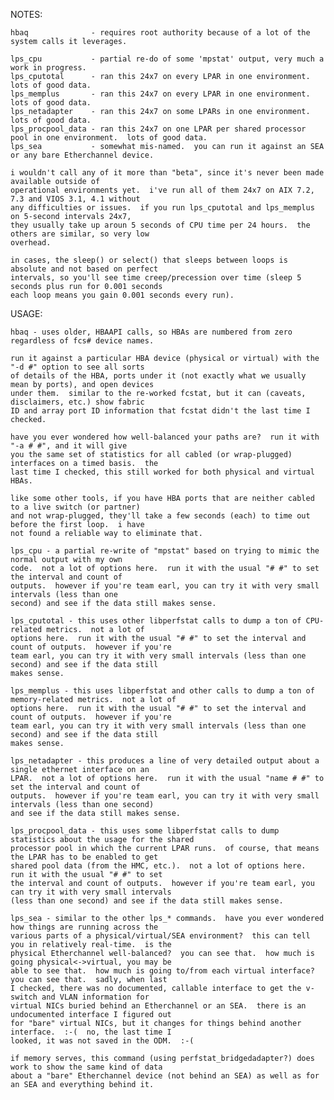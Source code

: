 NOTES:

    hbaq              - requires root authority because of a lot of the system calls it leverages.
    
    lps_cpu           - partial re-do of some 'mpstat' output, very much a work in progress.
    lps_cputotal      - ran this 24x7 on every LPAR in one environment.  lots of good data.
    lps_memplus       - ran this 24x7 on every LPAR in one environment.  lots of good data.
    lps_netadapter    - ran this 24x7 on some LPARs in one environment.  lots of good data.
    lps_procpool_data - ran this 24x7 on one LPAR per shared processor pool in one environment.  lots of good data.
    lps_sea           - somewhat mis-named.  you can run it against an SEA or any bare Etherchannel device.

    i wouldn't call any of it more than "beta", since it's never been made available outside of
    operational environments yet.  i've run all of them 24x7 on AIX 7.2, 7.3 and VIOS 3.1, 4.1 without
    any difficulties or issues.  if you run lps_cputotal and lps_memplus on 5-second intervals 24x7,
    they usually take up aroun 5 seconds of CPU time per 24 hours.  the others are similar, so very low
    overhead.

    in cases, the sleep() or select() that sleeps between loops is absolute and not based on perfect
    intervals, so you'll see time creep/precession over time (sleep 5 seconds plus run for 0.001 seconds
    each loop means you gain 0.001 seconds every run).

USAGE:

    hbaq - uses older, HBAAPI calls, so HBAs are numbered from zero regardless of fcs# device names.
    
    run it against a particular HBA device (physical or virtual) with the "-d #" option to see all sorts
    of details of the HBA, ports under it (not exactly what we usually mean by ports), and open devices
    under them.  similar to the re-worked fcstat, but it can (caveats, disclaimers, etc.) show fabric
    ID and array port ID information that fcstat didn't the last time I checked.

    have you ever wondered how well-balanced your paths are?  run it with "-a # #", and it will give 
    you the same set of statistics for all cabled (or wrap-plugged) interfaces on a timed basis.  the
    last time I checked, this still worked for both physical and virtual HBAs.

    like some other tools, if you have HBA ports that are neither cabled to a live switch (or partner)
    and not wrap-plugged, they'll take a few seconds (each) to time out before the first loop.  i have
    not found a reliable way to eliminate that.

    lps_cpu - a partial re-write of "mpstat" based on trying to mimic the normal output with my own
    code.  not a lot of options here.  run it with the usual "# #" to set the interval and count of
    outputs.  however if you're team earl, you can try it with very small intervals (less than one
    second) and see if the data still makes sense.
    
    lps_cputotal - this uses other libperfstat calls to dump a ton of CPU-related metrics.  not a lot of
    options here.  run it with the usual "# #" to set the interval and count of outputs.  however if you're
    team earl, you can try it with very small intervals (less than one second) and see if the data still
    makes sense.
    
    lps_memplus - this uses libperfstat and other calls to dump a ton of memory-related metrics.  not a lot of
    options here.  run it with the usual "# #" to set the interval and count of outputs.  however if you're
    team earl, you can try it with very small intervals (less than one second) and see if the data still
    makes sense.

    lps_netadapter - this produces a line of very detailed output about a single ethernet interface on an
    LPAR.  not a lot of options here.  run it with the usual "name # #" to set the interval and count of
    outputs.  however if you're team earl, you can try it with very small intervals (less than one second)
    and see if the data still makes sense.

    lps_procpool_data - this uses some libperfstat calls to dump statistics about the usage for the shared
    processor pool in which the current LPAR runs.  of course, that means the LPAR has to be enabled to get
    shared pool data (from the HMC, etc.).  not a lot of options here.  run it with the usual "# #" to set
    the interval and count of outputs.  however if you're team earl, you can try it with very small intervals
    (less than one second) and see if the data still makes sense.

    lps_sea - similar to the other lps_* commands.  have you ever wondered how things are running across the
    various parts of a physical/virtual/SEA environment?  this can tell you in relatively real-time.  is the
    physical Etherchannel well-balanced?  you can see that.  how much is going physical<->virtual, you may be
    able to see that.  how much is going to/from each virtual interface?  you can see that.  sadly, when last
    I checked, there was no documented, callable interface to get the v-switch and VLAN information for 
    virtual NICs buried behind an Etherchannel or an SEA.  there is an undocumented interface I figured out
    for "bare" virtual NICs, but it changes for things behind another interface.  :-(  no, the last time I
    looked, it was not saved in the ODM.  :-(

    if memory serves, this command (using perfstat_bridgedadapter?) does work to show the same kind of data
    about a "bare" Etherchannel device (not behind an SEA) as well as for an SEA and everything behind it.
